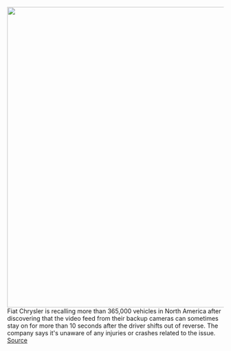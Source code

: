 <img src='https://cdn.vox-cdn.com/thumbor/s9Avo-CGiM-BLzJQacb77QlqNwM=/0x0:4086x2814/1200x800/filters:focal(1717x1081:2369x1733)/cdn.vox-cdn.com/uploads/chorus_image/image/66624117/1082236932.jpg.0.jpg' width='700px' /><br/>
Fiat Chrysler is recalling more than 365,000 vehicles in North America after discovering that the video feed from their backup cameras can sometimes stay on for more than 10 seconds after the driver shifts out of reverse. The company says it's unaware of any injuries or crashes related to the issue.
<a href='https://www.theverge.com/2020/4/8/21213848/fiat-chrysler-recall-backup-rear-view-camera-staying-on-update-dealers'> Source <a/>